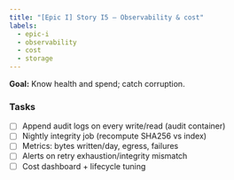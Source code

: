 ```yaml
---
title: "[Epic I] Story I5 — Observability & cost"
labels:
  - epic-i
  - observability
  - cost
  - storage
---
```


**Goal:** Know health and spend; catch corruption.

### Tasks
- [ ] Append audit logs on every write/read (audit container)
- [ ] Nightly integrity job (recompute SHA256 vs index)
- [ ] Metrics: bytes written/day, egress, failures
- [ ] Alerts on retry exhaustion/integrity mismatch
- [ ] Cost dashboard + lifecycle tuning
